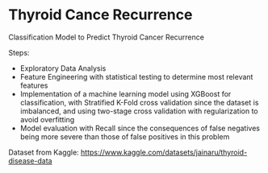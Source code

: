 # Thyroid Cance Recurrence
Classification Model to Predict Thyroid Cancer Recurrence

Steps:
- Exploratory Data Analysis
- Feature Engineering with statistical testing to determine most relevant features
- Implementation of a machine learning model using XGBoost for classification, with Stratified K-Fold cross validation since the dataset is imbalanced, and using two-stage cross validation with regularization to avoid overfitting
- Model evaluation with Recall since the consequences of false negatives being more severe than those of false positives in this problem

Dataset from Kaggle: https://www.kaggle.com/datasets/jainaru/thyroid-disease-data
